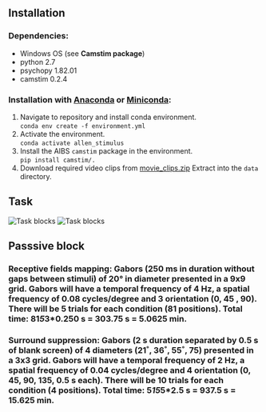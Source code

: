 ## Installation

### Dependencies:

- Windows OS (see **Camstim package**)
- python 2.7
- psychopy 1.82.01
- camstim 0.2.4

### Installation with [Anaconda](https://docs.anaconda.com/anaconda/install/) or [Miniconda](https://docs.conda.io/en/latest/miniconda.html):

1. Navigate to repository and install conda environment.  
    `conda env create -f environment.yml`
2. Activate the environment.  
    `conda activate allen_stimulus`
3. Install the AIBS `camstim` package in the environment.  
    `pip install camstim/.`
4. Download required video clips from [movie_clips.zip](https://tigress-web.princeton.edu/~dmturner/allen_stimulus/movie_clips.zip)
   Extract into the `data` directory.

## Task

![Task blocks](images/Task_structure.png)
![Task blocks](images/Change_detection_task_structure.png)

## Passsive block

### Receptive fields mapping: Gabors (250 ms in duration without gaps between stimuli) of 20° in diameter presented in a 9x9 grid. Gabors will have a temporal frequency of 4 Hz, a spatial frequency of 0.08 cycles/degree and 3 orientation (0, 45 , 90). There will be 5 trials for each condition (81 positions). Total time: 81*5*3*0.250 s = 303.75 s = 5.0625 min.

### Surround suppression: Gabors (2 s duration separated by 0.5 s of blank screen) of 4 diameters (21˚, 36˚, 55˚, 75) presented in a 3x3 grid. Gabors will have a temporal frequency of 2 Hz, a spatial frequency of 0.04 cycles/degree and 4 orientation (0, 45, 90, 135, 0.5 s each). There will be 10 trials for each condition (4 positions). Total time: 5*15*5*2.5 s = 937.5 s = 15.625 min. 
